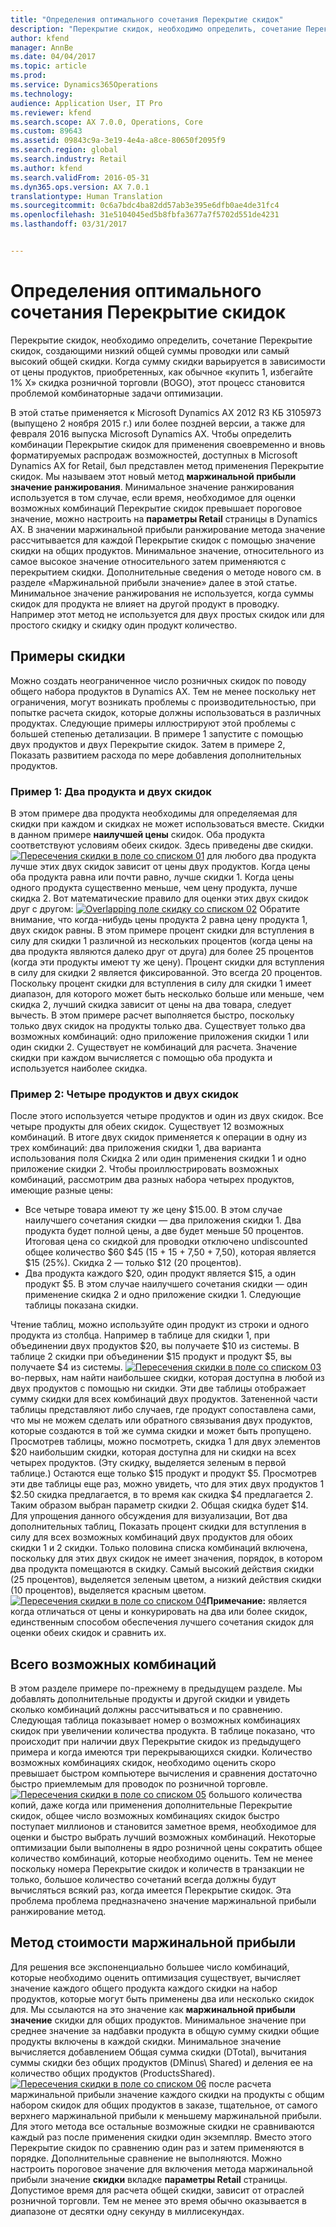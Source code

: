 ```yaml
---
title: "Определения оптимального сочетания Перекрытие скидок"
description: "Перекрытие скидок, необходимо определить, сочетание Перекрытие скидок, создающими низкий общей суммы проводки или самый высокий общей скидки. Когда сумму скидки варьируется в зависимости от цены продуктов, приобретенных, как обычное «купить 1, избегайте 1% X» скидка розничной торговли (BOGO), этот процесс становится проблемой комбинаторные задачи оптимизации."
author: kfend
manager: AnnBe
ms.date: 04/04/2017
ms.topic: article
ms.prod: 
ms.service: Dynamics365Operations
ms.technology: 
audience: Application User, IT Pro
ms.reviewer: kfend
ms.search.scope: AX 7.0.0, Operations, Core
ms.custom: 89643
ms.assetid: 09843c9a-3e19-4e4a-a8ce-80650f2095f9
ms.search.region: global
ms.search.industry: Retail
ms.author: kfend
ms.search.validFrom: 2016-05-31
ms.dyn365.ops.version: AX 7.0.1
translationtype: Human Translation
ms.sourcegitcommit: 0c6a7bdc4ba82dd57ab3e395e6dfb0ae4de31fc4
ms.openlocfilehash: 31e5104045ed5b8fbfa3677a7f5702d551de4231
ms.lasthandoff: 03/31/2017


---
```


# <a name="determine-the-optimal-combination-of-overlapping-discounts"></a>Определения оптимального сочетания Перекрытие скидок

Перекрытие скидок, необходимо определить, сочетание Перекрытие скидок, создающими низкий общей суммы проводки или самый высокий общей скидки. Когда сумму скидки варьируется в зависимости от цены продуктов, приобретенных, как обычное «купить 1, избегайте 1% X» скидка розничной торговли (BOGO), этот процесс становится проблемой комбинаторные задачи оптимизации.

В этой статье применяется к Microsoft Dynamics AX 2012 R3 КБ 3105973 (выпущено 2 ноября 2015 г.) или более поздней версии, а также для февраля 2016 выпуска Microsoft Dynamics AX. Чтобы определить комбинации Перекрытие скидок для применения своевременно и вновь форматируемых распродаж возможностей, доступных в Microsoft Dynamics AX for Retail, был представлен метод применения Перекрытие скидок. Мы называем этот новый метод **маржинальной прибыли значение ранжирования**. Минимальное значение ранжирования используется в том случае, если время, необходимое для оценки возможных комбинаций Перекрытие скидок превышает пороговое значение, можно настроить на **параметры Retail** страницы в Dynamics AX. В значении маржинальной прибыли ранжирование метода значение рассчитывается для каждой Перекрытие скидок с помощью значение скидки на общих продуктов. Минимальное значение, относительного из самое высокое значение относительного затем применяются с перекрытием скидки. Дополнительные сведения о методе нового см. в разделе «Маржинальной прибыли значение» далее в этой статье. Минимальное значение ранжирования не используется, когда суммы скидок для продукта не влияет на другой продукт в проводку. Например этот метод не используется для двух простых скидок или для простого скидку и скидку один продукт количество.

## <a name="discount-examples"></a>Примеры скидки
Можно создать неограниченное число розничных скидок по поводу общего набора продуктов в Dynamics AX. Тем не менее поскольку нет ограничения, могут возникать проблемы с производительностью, при попытке расчета скидок, которые должны использоваться в различных продуктах. Следующие примеры иллюстрируют этой проблемы с большей степенью детализации. В примере 1 запустите с помощью двух продуктов и двух Перекрытие скидок. Затем в примере 2, Показать развитием расхода по мере добавления дополнительных продуктов.

### <a name="example-1-two-products-and-two-discounts"></a>Пример 1: Два продукта и двух скидок

В этом примере два продукта необходимы для определяемая для скидки при каждом и скидках не может использоваться вместе. Скидки в данном примере **наилучшей цены** скидок. Оба продукта соответствуют условиям обеих скидок. Здесь приведены две скидки. [![Пересечения скидки в поле со списком 01](./media/overlapping-discount-combo-01.jpg)](./media/overlapping-discount-combo-01.jpg) для любого два продукта лучше этих двух скидок зависит от цены двух продуктов. Когда цены оба продукта равна или почти равно, лучше скидки 1. Когда цены одного продукта существенно меньше, чем цену продукта, лучше скидка 2. Вот математические правило для оценки этих двух скидок друг с другом: [![Overlapping поле скидку со списком 02](./media/overlapping-discount-combo-02.jpg)](./media/overlapping-discount-combo-02.jpg) Обратите внимание, что когда-нибудь цены продукта 2 равна цену продукта 1, двух скидок равны. В этом примере процент скидки для вступления в силу для скидки 1 различной из нескольких процентов (когда цены на два продукта являются далеко друг от друга) для более 25 процентов (когда эти продукты имеют ту же цену). Процент скидки для вступления в силу для скидки 2 является фиксированной. Это всегда 20 процентов. Поскольку процент скидки для вступления в силу для скидки 1 имеет диапазон, для которого может быть несколько больше или меньше, чем скидка 2, лучший скидка зависит от цены на два товара, следует вычесть. В этом примере расчет выполняется быстро, поскольку только двух скидок на продукты только два. Существует только два возможных комбинаций: одно приложение приложения скидки 1 или один скидки 2. Существует не комбинаций для расчета. Значение скидки при каждом вычисляется с помощью оба продукта и используется наиболее скидка.

### <a name="example-2-four-products-and-two-discounts"></a>Пример 2: Четыре продуктов и двух скидок

После этого используется четыре продуктов и один из двух скидок. Все четыре продукты для обеих скидок. Существует 12 возможных комбинаций. В итоге двух скидок применяется к операции в одну из трех комбинаций: два приложения скидки 1, два варианта использования поля Скидка 2 или один применения скидки 1 и одно приложение скидки 2. Чтобы проиллюстрировать возможных комбинаций, рассмотрим два разных набора четырех продуктов, имеющие разные цены:

-   Все четыре товара имеют ту же цену $15.00. В этом случае наилучшего сочетания скидки — два приложения скидки 1. Два продукта будет полной цены, а две будет меньше 50 процентов. Итоговая цена со скидкой для проводки отключено undiscounted общее количество $60 $45 (15 + 15 + 7,50 + 7,50), которая является $15 (25%). Скидка 2 — только $12 (20 процентов).
-   Два продукта каждого $20, один продукт является $15, а один продукт $5. В этом случае наилучшего сочетания скидки — один применение скидка 2 и одно приложение скидки 1. Следующие таблицы показана скидки.

Чтение таблиц, можно используйте один продукт из строки и одного продукта из столбца. Например в таблице для скидки 1, при объединении двух продуктов $20, вы получаете $10 из системы. В таблице 2 скидки при объединении $15 продукт и продукт $5, вы получаете $4 из системы. [![Пересечения скидки в поле со списком 03](./media/overlapping-discount-combo-03.jpg)](./media/overlapping-discount-combo-03.jpg) во-первых, нам найти наибольшее скидки, которая доступна в любой из двух продуктов с помощью ни скидки. Эти две таблицы отображает сумму скидки для всех комбинаций двух продуктов. Затененной части таблицы представляют либо случаев, где продукт сопоставлена сами, что мы не можем сделать или обратного связывания двух продуктов, которые создаются в той же сумма скидки и может быть пропущено. Просмотрев таблицы, можно посмотреть, скидка 1 для двух элементов $20 наибольшим скидки, которая доступна для ни скидки на всех четырех продуктов. (Эту скидку, выделяется зеленым в первой таблице.) Остаются еще только $15 продукт и продукт $5. Просмотрев эти две таблицы еще раз, можно увидеть, что для этих двух продуктов 1 $2.50 скидка предлагается, в то время как скидка $4 предлагается 2. Таким образом выбран параметр скидки 2. Общая скидка будет $14. Для упрощения данного обсуждения для визуализации, Вот два дополнительных таблиц, Показать процент скидки для вступления в силу для всех возможных комбинаций двух продуктов для обоих скидки 1 и 2 скидки. Только половина списка комбинаций включена, поскольку для этих двух скидок не имеет значения, порядок, в котором два продукта помещаются в скидку. Самый высокий действия скидки (25 процентов), выделяется зеленым цветом, а низкий действия скидки (10 процентов), выделяется красным цветом. [![Пересечения скидки в поле со списком 04](./media/overlapping-discount-combo-04.jpg)](./media/overlapping-discount-combo-04.jpg)**Примечание:** является когда отличаться от цены и конкурировать на два или более скидок, единственным способом обеспечения лучшего сочетания скидок для оценки обеих скидок и сравнить их.

## <a name="total-possible-combinations"></a>Всего возможных комбинаций
В этом разделе примере по-прежнему в предыдущем разделе. Мы добавлять дополнительные продукты и другой скидки и увидеть сколько комбинаций должны рассчитываться и по сравнению. Следующая таблица показывает номер о возможных комбинациях скидок при увеличении количества продукта. В таблице показано, что происходит при наличии двух Перекрытие скидок из предыдущего примера и когда имеются три перекрывающихся скидки. Количество возможных комбинациях скидок, необходимо оценить скоро превышает быстром компьютере вычисления и сравнения достаточно быстро приемлемым для проводок по розничной торговле. [![Пересечения скидки в поле со списком 05](./media/overlapping-discount-combo-05.jpg)](./media/overlapping-discount-combo-05.jpg) большого количества копий, даже когда или применения дополнительные Перекрытие скидок, общее число возможных комбинациях скидок быстро поступает миллионов и становится заметное время, необходимое для оценки и быстро выбрать лучший возможных комбинаций. Некоторые оптимизации были выполнены в ядро розничной цены сократить общее количество комбинаций, которые необходимо оценить. Тем не менее поскольку номера Перекрытие скидок и количеств в транзакции не только, большое количество сочетаний всегда должны будут вычисляться всякий раз, когда имеется Перекрытие скидок. Эта проблема проблема предназначено значение маржинальной прибыли ранжирование метод.

## <a name="marginal-value-method"></a>Метод стоимости маржинальной прибыли
Для решения все экспоненциально большее число комбинаций, которые необходимо оценить оптимизация существует, вычисляет значение каждого общего продукта каждого скидки на набор продуктов, которые могут быть применены два или несколько скидок для. Мы ссылаются на это значение как **маржинальной прибыли значение** скидки для общих продуктов. Минимальное значение при среднее значение за надбавки продукта в общую сумму скидки общие продукты включены в каждой скидки. Минимальное значение вычисляется добавлением Общая сумма скидки (DTotal), вычитания суммы скидки без общих продуктов (DMinus\\ Shared) и деления ее на количество общих продуктов (ProductsShared). [![Пересечения скидки в поле со списком 06](./media/overlapping-discount-combo-06.jpg)](./media/overlapping-discount-combo-06.jpg) после расчета маржинальной прибыли значение каждого скидки на продукты с общим набором скидок для общих продуктов в заказе, тщательное, от самого верхнего маржинальной прибыли к меньшему маржинальной прибыли. Для этого метода все остальные возможные скидки не сравниваются каждый раз после применения скидки один экземпляр. Вместо этого Перекрытие скидок по сравнению один раз и затем применяются в порядке. Дополнительные сравнение не выполняются. Можно настроить пороговое значение для включения метода маржинальной прибыли значение **скидки** вкладке **параметры Retail** страницы. Допустимое время для расчета общей скидки, зависит от отраслей розничной торговли. Тем не менее это время обычно оказывается в диапазоне от десятки одну секунду в миллисекундах.



